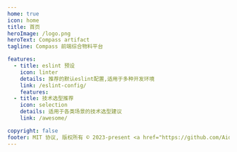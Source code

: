 ```yaml
---
home: true
icon: home
title: 首页
heroImage: /logo.png
heroText: Compass artifact
tagline: Compass 前端综合物料平台

features:
  - title: eslint 预设
    icon: linter
    details: 推荐的默认eslint配置,适用于多种开发环境
    link: /eslint-config/
    features:
  - title: 技术选型推荐
    icon: selection
    details: 适用于各类场景的技术选型建议
    link: /awesome/

copyright: false
footer: MIT 协议, 版权所有 © 2023-present <a href="https://github.com/Aiden-FE" target="_blank">Aiden</a>
---
```

